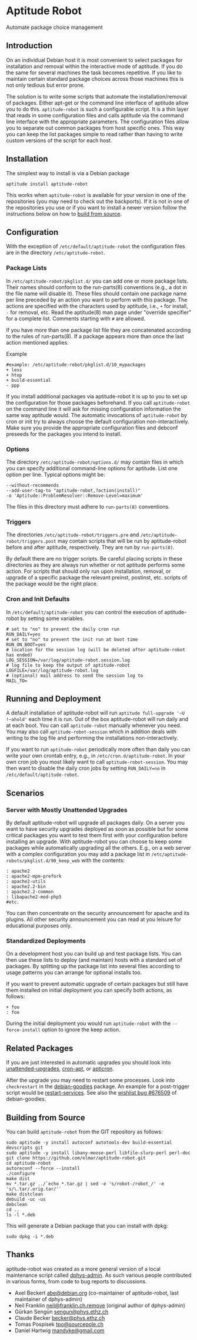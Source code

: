 Aptitude Robot
==============

Automate package choice management

## Introduction

On an individual Debian host it is most convenient to select packages for
installation and removal within the interactive mode of aptitude.  If you do
the same for several machines the task becomes repetitive.  If you like to
maintain certain standard package choices across those machines this is not
only tedious but error prone.

The solution is to write some scripts that automate the installation/removal of
packages.  Either apt-get or the command line interface of aptitude allow you
to do this.  `aptitude-robot` is such a configurable script.  It is a thin
layer that reads in some configuration files and calls aptitude via the command
line interface with the appropriate parameters.  The configuration files allow
you to separate out common packages from host specific ones.  This way you can
keep the list packages simple to read rather than having to write custom
versions of the script for each host.

## Installation

The simplest way to install is via a Debian package

    aptitude install aptitude-robot

This works when `aptitude-robot` is available for your version in one of the
repositories (you may need to check out the backports).  If it is not in one of
the repositories you use or if you want to install a newer version follow the
instructions below on how to [build from source](#building-from-source).

## Configuration

With the exception of `/etc/default/aptitude-robot` the configuration files are
in the directory `/etc/aptitude-robot`.

### Package Lists

In `/etc/aptitude-robot/pkglist.d/` you can add one or more package lists.
Their names should conform to the run-parts(8) conventions (e.g., a dot in the
file name will disable it).  These files should contain one package name per
line preceded by an action you want to perform with this package.  The actions
are specified with the characters used by aptitude, i.e., `+` for install, `-`
for removal, etc.  Read the aptitude(8) man page under "override specifier" for
a complete list.  Comments starting with `#` are allowed.

If you have more than one package list file they are concatenated according to
the rules of run-parts(8).  If a package appears more than once the last action
mentioned applies.

Example

    #example: /etc/aptitude-robot/pkglist.d/10_mypackages
    + less
    + htop
    + build-essential
    - ppp

If you install additional packages via aptitude-robot it is up to you to set up
the configuration for those packages beforehand.  If you call `aptitude-robot`
on the command line it will ask for missing configuration information the same
way aptitude would.  The automatic invocations of `aptitude-robot` by cron or
init try to always choose the default configuration non-interactively.  Make
sure you provide the appropriate configuration files and debconf preseeds for
the packages you intend to install.

### Options

The directory `/etc/aptitude-robot/options.d/` may contain files in
which you can specify additional command-line options for aptitude.
List one option per line.  Typical options might be:

    --without-recommends
    --add-user-tag-to "aptitude-robot,?action(install)"
    -o 'Aptitude::ProblemResolver::Remove-Level=maximum'

The files in this directory must adhere to `run-parts(8)` conventions.

### Triggers

The directories `/etc/aptitude-robot/triggers.pre` and
`/etc/aptitude-robot/triggers.post` may contain scripts that will be run by
aptitude-robot before and after aptitude, respectively.  They are run by
`run-parts(8)`.

By default there are no trigger scripts.  Be careful placing scripts in these
directories as they are always run whether or not aptitude performs some
action.  For scripts that should only run upon installation, removal, or
upgrade of a specific package the relevant preinst, postinst, etc. scripts of
the package would be the right place.

### Cron and Init Defaults

In `/etc/default/aptitude-robot` you can control the execution of
aptitude-robot by setting some variables.

    # set to "no" to prevent the daily cron run
    RUN_DAILY=yes
    # set to "no" to prevent the init run at boot time
    RUN_ON_BOOT=yes
    # location for the session log (will be deleted after aptitude-robot has ended)
    LOG_SESSION=/var/log/aptitude-robot.session.log
    # log file to keep the output of aptitude-robot
    LOGFILE=/var/log/aptitude-robot.log
    # (optional) mail address to send the session log to
    MAIL_TO=

## Running and Deployment

A default installation of aptitude-robot will run `aptitude full-upgrade '~U
!~ahold'` each time it is run.  Out of the box aptitude-robot will run daily
and at each boot.  You can call `aptitude-robot` manually whenever you need.
You may also call `aptitude-robot-session` which in addition deals with writing
to the log file and performing the installations non-interactively.

If you want to run `aptitude-robot` periodically more often than daily you can
write your own crontab entry, e.g., in `/etc/cron.d/aptitude-robot`.  In your
own cron job you most likely want to call `aptitude-robot-session`.  You may
then want to disable the daily cron jobs by setting `RUN_DAILY=no` in
`/etc/default/aptitude-robot`.

## Scenarios

### Server with Mostly Unattended Upgrades

By default aptitude-robot will upgrade all packages daily.  On a server you
want to have security upgrades deployed as soon as possible but for some
critical packages you want to test them first with your configuration before
installing an upgrade.  With aptitude-robot you can choose to keep some
packages while automatically upgrading all the others.  E.g., on a web server
with a complex configuration you may add a package list in
`/etc/aptitude-robots/pkglist.d/90_keep_web` with the contents:

    : apache2
    : apache2-mpm-prefork
    : apache2-utils
    : apache2.2-bin
    : apache2.2-common
    : libapache2-mod-php5
    #etc.

You can then concentrate on the security announcement for apache and its
plugins.  All other security announcement you can read at you leisure for
educational purposes only.

### Standardized Deployments

On a development host you can build up and test package lists.  You can then
use these lists to deploy (and maintain) hosts with a standard set of packages.
By splitting up the package list into several files according to usage patterns
you can arrange for optional installs too.

If you want to prevent automatic upgrade of certain packages but still have
them installed on initial deployment you can specify both actions, as follows:

    + foo
    : foo

During the initial deployment you would run `aptitude-robot` with the
`--force-install` option to ignore the keep action.

## Related Packages

If you are just interested in automatic upgrades you should look into
[unattended-upgrades](http://packages.debian.org/unattended-upgrades),
[cron-apt](http://packages.debian.org/cron-apt), or
[apticron](http://packages.debian.org/apticron).

After the upgrade you may need to restart some processes.  Look into
`checkrestart` in the
[debian-goodies](http://packages.debian.org/sid/debian-goodies) package.  An
example for a post-trigger script would be
[restart-services](https://github.com/tpo/debian-goodies/blob/master/restart-services).
See also the [wishlist bug #676509](http://bugs.debian.org/676509) of
debian-goodies.

## Building from Source

You can build `aptitude-robot` from the GIT repository as follows:

    sudo aptitude -y install autoconf autotools-dev build-essential devscripts git
    sudo aptitude -y install libany-moose-perl libfile-slurp-perl perl-doc
    git clone https://github.com/elmar/aptitude-robot.git
    cd aptitude-robot
    autoreconf --force --install
    ./configure
    make dist
    mv *.tar.gz ../`echo *.tar.gz | sed -e 's/robot-/robot_/' -e 's/\.tar/.orig.tar/'`
    make distclean
    debuild -uc -us
    debclean
    cd ..
    ls -l *.deb

This will generate a Debian package that you can install with dpkg:

    sudo dpkg -i *.deb

## Thanks

aptitude-robot was created as a more general version of a local maintenance
script called [dphys-admin](http://nic.phys.ethz.ch/projects/dphys-admin/).
As such various people contributed in various forms, from code to bug reports
to discussions.

- Axel Beckert <abe@debian.org> (co-maintainer of aptitude-robot, last maintainer of dphys-admin)
- Neil Franklin <neil@franklin.ch.remove> (original author of dphys-admin)
- Gürkan Sengün <sengun@phys.ethz.ch>
- Claude Becker <becker@phys.ethz.ch>
- Tomas Pospisek <tpo@sourcepole.ch>
- Daniel Hartwig <mandyke@gmail.com>
